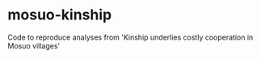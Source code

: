 # mosuo-kinship
Code to reproduce analyses from 'Kinship underlies costly cooperation in Mosuo villages'
